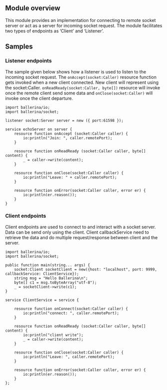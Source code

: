 ## Module overview
This module provides an implementation for connecting to remote socket server or act as a server for incoming socket request. The module facilitates two types of endpoints as ‘Client’ and ‘Listener’.
## Samples
### Listener endpoints
The sample given below shows how a listener is used to listen to the incoming socket request. The `onAccept(socket:Caller)` resource function gets invoked when a new client connected. New client will represent using the socket:Caller.
`onReadReady(socket:Caller, byte[])` resource will invoke once the remote client send some data and `onClose(socket:Caller)` will invoke once the client departure. 
```ballerina
import ballerina/io;
import ballerina/socket;

listener socket:Server server = new ({ port:61598 });

service echoServer on server {
    resource function onAccept (socket:Caller caller) {
        io:println("Join: ", caller.remotePort);
    }

    resource function onReadReady (socket:Caller caller, byte[] content) {
        _ = caller->write(content);
    }

    resource function onClose(socket:Caller caller) {
        io:println("Leave: " + caller.remotePort);
    }

    resource function onError(socket:Caller caller, error er) {
        io:println(er.reason());
    }
}
```
### Client endpoints
Client endpoints are used to connect to and interact with a socket server. Data can be send only using the client. Client callbackService need to retrieve the data and do multiple request/response between client and the server.
```ballerina
import ballerina/io;
import ballerina/socket;

public function main(string... args) {
	socket:Client socketClient = new({host: "localhost", port: 9999, callbackService: ClientService});
	string msg = "Hello Ballerina\n";
	byte[] c1 = msg.toByteArray("utf-8");
	_ = socketClient->write(c1);
}

service ClientService = service {

	resource function onConnect(socket:Caller caller) {
		io:println("connect: ", caller.remotePort);
    }
    
	resource function onReadReady (socket:Caller caller, byte[] content) {
		io:println("client write");	
		_ = caller->write(content);		
    }
    
    resource function onClose(socket:Caller caller) {
		io:println("Leave: ", caller.remotePort);
    }
    
    resource function onError(socket:Caller caller, error er) {
		io:println(er.reason());
    }
};
```